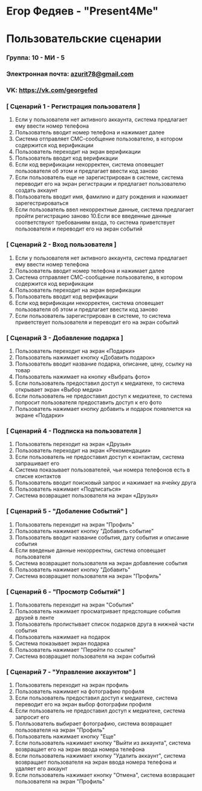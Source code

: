 # Егор Федяев - "Present4Me"
# Пользовательские сценарии

### Группа: 10 - МИ - 5
### Электронная почта: azurit78@gmail.com
### VK: https://vk.com/georgefed

### [ Сценарий 1 - Регистрация пользователя ]
1. Если у пользователя нет активного аккаунта, система предлагает ему ввести номер телефона
2. Пользователь вводит номер телефона и нажимает далее
3. Система отправляет СМС-сообщение пользователю, в котором содержится код верификации
4. Пользователь переходит на экран верификации
5. Пользователь вводит код верификации
6. Если код верификации некорректен, система оповещает пользователя об этом и предлагает ввести код заново
7. Если пользователь еще не зарегистрирован в системе, система переводит его на экран регистрации и предлагает пользователю создать аккаунт
8. Пользователь вводит имя, фамилию и дату рождения и нажимает зарегестрироваться
9. Если пользователь ввел некорректные данные, система предлагает пройти регистрацию заново
10.Если все введенные данные соответствуют требованиям входа, то система приветствует пользователя и переводит его на экран событий

### [ Сценарий 2 - Вход пользователя ]
1. Если у пользователя нет активного аккаунта, система предлагает ему ввести номер телефона
2. Пользователь вводит номер телефона и нажимает далее
3. Система отправляет СМС-сообщение пользователю, в котором содержится код верификации
4. Пользователь переходит на экран верификации
5. Пользователь вводит код верификации
6. Если код верификации некорректен, система оповещает пользователя об этом и предлагает ввести код заново
7. Если пользователь зарегистрирован в системе, то система приветствует пользователя и переводит его на экран событий

### [ Сценарий 3 - Добавление подарка ]
1. Пользователь переходит на экран «Подарки»
2. Пользователь нажимает кнопку «Добавить подарок»
3. Пользователь вводит название подарка, описание, цену, ссылку на товар
4. Пользователь нажимает на кнопку «Выбрать фото»
5. Если пользователь предоставил доступ к медиатеке, то система открывает экран «Выбор медиа»
6. Если пользователь не предоставил доступ к медиатеке, то система попросит пользователя предоставить доступ к его фото
7. Пользователь нажимает кнопку добавить и подарок появляется на экране «Подарки»

### [ Сценарий 4 - Подписка на пользователя ]
1. Пользователь переходит на экран «Друзья»
2. Пользователь переходит на экран «Рекомендации»
3. Если пользователь не предоставил доступ к контактам, система запрашивает его 
4. Система показывает пользователей, чьи номера телефонов есть в списке контактов
5. Пользователь вводит поисковый запрос и нажимает на ячейку друга
6. Пользователь нажимает «Подписаться»
7. Система возвращает пользователя на экран «Друзья»

### [ Сценарий 5 - "Добаление Событий" ]
1. Пользователь переходит на экран "Профиль"
2. Пользователь нажимает кнопку "Добавить событие"
3. Пользователь вводит название события, дату события и описание события
4. Если введеные данные некорректны, система оповещает пользователя
5. Система возвращает пользователя на экран добавление события
6. Пользователь нажимает кнопку "Добавить"
7. Система возвращает пользователя на экран "Профиль"

### [ Сценарий 6 - "Просмотр Событий" ]
1. Пользователь переходит на экран "События"
2. Пользователь нажимает просматривает предстоящие события друзей в ленте
3. Пользователь пролистывает список подарков друга в нижней части события
4. Пользователь нажимает на подарок
5. Система показывает экран подарка
6. Пользователь нажимает "Перейти по ссылке"
7. Система возвращает пользователя на экран событий

### [ Сценарий 7 - "Управление аккаунтом" ]
1. Пользователь переходит на экран профиль
2. Пользователь нажимает на фотографию профиля 
3. Если пользователь предоставил доступ к медиатеке, система переводит его на экран выбор фотографии профиля
4. Если пользователь не предоставил доступ к медиатеке, система запросит его
5. Полльзователь выбирает фотографию, система возвращает пользователя на экран "Профиль"
6. Пользователь нажимает кнопку "Еще"
7. Если пользователь нажимает кнопку "Выйти из аккаунта", система возвращает его на экран ввода номера телефона
8. Если пользователь нажимает кнопку "Удалить аккаунт", система возвращает пользователя на экран ввода номера телефона и удаляет его аккаунт
9. Если пользователь нажимает кнопку "Отмена", система возвращает пользователя на экран "Профиль"
